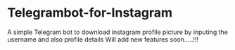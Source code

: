 # Telegrambot-for-Instagram
A simple Telegram bot to  download instagram profile picture by inputing the username and also profile details 
Will add new features soon.....!!!
